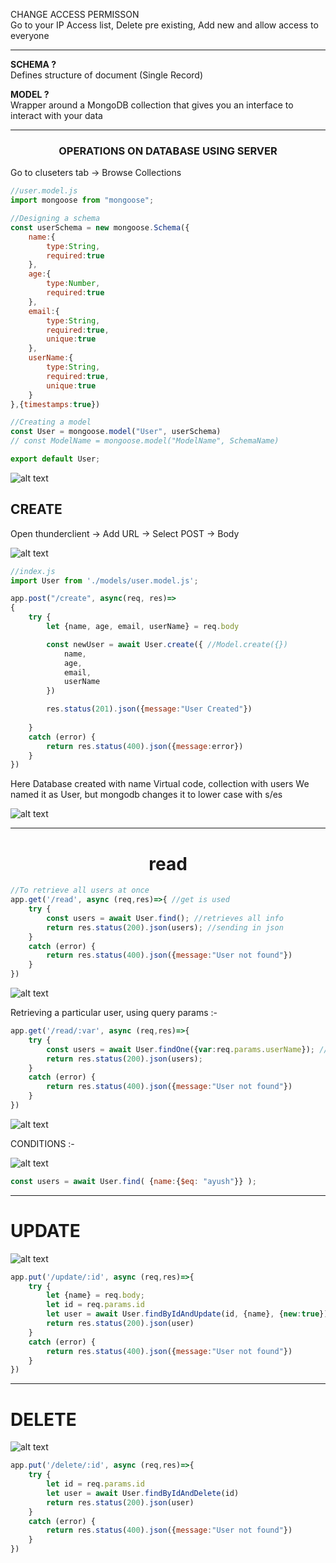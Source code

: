 CHANGE ACCESS PERMISSON  
Go to your IP Access list, Delete pre existing, Add new and allow access to everyone

---
**SCHEMA ?**  
Defines structure of document (Single Record)

**MODEL ?**  
Wrapper around a MongoDB collection that gives you an interface to interact with your data

---
### <center> OPERATIONS ON DATABASE USING SERVER

Go to cluseters tab -> Browse Collections


```js
//user.model.js
import mongoose from "mongoose";

//Designing a schema
const userSchema = new mongoose.Schema({
    name:{
        type:String,
        required:true
    },
    age:{
        type:Number,
        required:true
    },
    email:{
        type:String,
        required:true,
        unique:true
    },
    userName:{
        type:String,
        required:true,
        unique:true
    }
},{timestamps:true})

//Creating a model
const User = mongoose.model("User", userSchema)
// const ModelName = mongoose.model("ModelName", SchemaName)

export default User;
```
![alt text](image-8.png)
## CREATE
Open thunderclient -> Add URL -> Select POST -> Body

![alt text](image-2.png)
```js
//index.js
import User from './models/user.model.js';

app.post("/create", async(req, res)=>
{
    try {
        let {name, age, email, userName} = req.body

        const newUser = await User.create({ //Model.create({})
            name,
            age,
            email,
            userName
        })

        res.status(201).json({message:"User Created"})
        
    } 
    catch (error) {
        return res.status(400).json({message:error})
    }
})

```
Here Database created with name Virtual code, collection with users
We named it as User, but mongodb changes it to lower case with s/es

![alt text](image-3.png)

---
# <center>read

```js
//To retrieve all users at once
app.get('/read', async (req,res)=>{ //get is used
    try {
        const users = await User.find(); //retrieves all info
        return res.status(200).json(users); //sending in json
    } 
    catch (error) {
        return res.status(400).json({message:"User not found"})
    }
})
```
![alt text](image-4.png)

Retrieving a particular user, using query params :-
```js
app.get('/read/:var', async (req,res)=>{ 
    try {
        const users = await User.findOne({var:req.params.userName}); //findOne({})
        return res.status(200).json(users);
    } 
    catch (error) {
        return res.status(400).json({message:"User not found"})
    } 
})
```
![alt text](image-5.png)

CONDITIONS :- 

![alt text](image-10.png)
```js
const users = await User.find( {name:{$eq: "ayush"}} ); 
```

---
# UPDATE
![alt text](image-11.png)
```js
app.put('/update/:id', async (req,res)=>{ 
    try {
        let {name} = req.body;
        let id = req.params.id
        let user = await User.findByIdAndUpdate(id, {name}, {new:true})
        return res.status(200).json(user)
    } 
    catch (error) {
        return res.status(400).json({message:"User not found"})
    } 
})
```
---
# DELETE
![alt text](image-11.png)
```js
app.put('/delete/:id', async (req,res)=>{ 
    try {
        let id = req.params.id
        let user = await User.findByIdAndDelete(id)
        return res.status(200).json(user)
    } 
    catch (error) {
        return res.status(400).json({message:"User not found"})
    } 
})
```